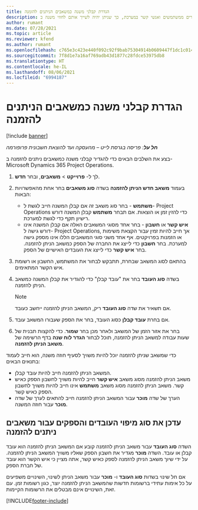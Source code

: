 ```yaml
---
title: הגדרת קבלני משנה כמשאבים הניתנים להזמנה
description: נושא זה מסביר כיצד להגדיר ולתחזק משאבי קבלני משנה שנוצרים ממשתמשים ואנשי קשר במערכת, כך שניתן יהיה לשייך אותם לחוזי משנה ב- Microsoft Dynamics 365 Project Operations.
author: rumant
ms.date: 07/28/2021
ms.topic: article
ms.reviewer: kfend
ms.author: rumant
ms.openlocfilehash: c765e3c423e440f092c92f9bab75304914b0609447f1dc1c014f98801561b7a6
ms.sourcegitcommit: 7f8d1e7a16af769adb43d1877c28fdce53975db8
ms.translationtype: HT
ms.contentlocale: he-IL
ms.lasthandoff: 08/06/2021
ms.locfileid: "6994187"
---
```

# <a name="set-up-subcontractors-as-bookable-resources"></a>הגדרת קבלני משנה כמשאבים הניתנים להזמנה

[!include [banner](../../includes/dataverse-preview.md)]

_**חל על**: פריסה בגרסת לייט – מהעסקה ועד להוצאת חשבונית פרופורמה_

בצע את השלבים הבאים כדי להגדיר קבלני משנה כמשאבים ניתנים להזמנה ב- Microsoft Dynamics 365 Project Operations.

1. לך ל- **פרוייקט** \> **משאבים**, ובחר **חדש**.
2. בעמוד **משאב חדש הניתן להזמנה** בשדה **סוג משאבים** בחר אחת מהאפשרויות הבאות:

    - **משתמש** - בחר סוג משאב זה אם קבלן המשנה חייב לגשת ל- Project Operations כדי להזין זמן או הוצאות. אם תבחר **משתמש** קבלן המשנה דורש רישיון תקף כדי לגשת למערכת.
    - **איש קשר** או **חשבון** - בחר אחד מסוגי המשאבים האלה אם קבלן המשנה אינו דורש גישה ל- Project Operations, אך חייב להיות זמין עבור הקצאת משימות או הזמנות בפרויקטים. אף אחד משני סוגי המשאבים הללו אינו מספק גישה למערכת. בחר **חשבון** כדי לייצג את החברה של הספק כמשאב הניתן להזמנה. בחר **איש קשר** כדי לייצג את העובדים האישיים של הספק.

3. בהתאם לסוג המשאב שבחרת, תתבקש לבחור את המשתמש, החשבון או רשומת איש הקשר המתאימים.
4. בשדה **סוג העובד** בחר את "עובד קבלן" כדי להגדיר את קבלן המשנה כמשאב הניתן להזמנה.

    > [!NOTE]
    > אם תשאיר את שדה **סוג העובד** ריק, המשאב הניתן להזמנה ייחשב כעובד.

5. אם בחרת **עובד קבלן** כסוג העובד, בחר את הספק שעבורו המשאב עובד.
6. בחר את אזור הזמן של המשאב ולאחר מכן בחר **שמור**. כדי להקצות תבנית של שעות עבודה למשאב הניתן להזמנה, תוכל לבחור **הגדר לוח שנה** בדף הרשימה של **משאב הניתן להזמנה**.

כדי שמשאב שניתן להזמנה יוכל להיות משויך לסעיף חוזה משנה, הוא חייב לעמוד בתנאים הבאים:

- המשאב הניתן להזמנה חייב להיות עובד קבלן.
- משאב הניתן להזמנה מסוג משאב **איש קשר** חייב להיות משויך לחשבון הספק כאיש קשר. משאב הניתן להזמנה מסוג משאב **משתמש** אינו חייב להיות משויך לחשבון הספק כאיש קשר.
- הערך של שדה **מוכר** עבור המשאב הניתן להזמנה חייב להתאים לערך של שדה **מוכר** עבור חוזה המשנה.

## <a name="update-the-type-of-worker-and-vendor-mapping-for-bookable-resources"></a>עדכן את סוג מיפוי העובדים והספקים עבור משאבים ניתנים להזמנה

השדה **סוג העובד** עבור משאב הניתן להזמנה קובע אם המשאב הניתן להזמנה הוא עובד קבלן או עובד. השדה **מוכר** מגדיר את חשבון הספק שאליו משויך המשאב הניתן להזמנה. על ידי שיוך משאב הניתן להזמנה לספק כאיש קשר, אתה מציין כי איש הקשר הוא עובד של חברת הספק.

אם חל שינוי בשדות **סוג העובד** ו- **מוכר** עבור משאב הניתן לשינוי, השינויים משפיעים על כל אימות עתידי ברשומות חדשות שהמשאב הניתן להזמנה יוצר, כגון רשומות זמן. עם זאת, השינויים אינם מבטלים את הרשומות הקיימות.

[!INCLUDE[footer-include](../../includes/footer-banner.md)]
